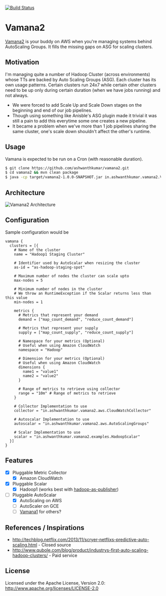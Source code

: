 [![Build Status](https://snap-ci.com/ashwanthkumar/vamana2/branch/master/build_image)](https://snap-ci.com/ashwanthkumar/vamana2/branch/master)

# Vamana2
[Vamana2](https://en.wikipedia.org/wiki/Vamana) is your buddy on AWS when you're managing systems behind AutoScaling Groups. It fills the missing gaps on ASG for scaling clusters.

## Motivation
I'm managing quite a number of Hadoop Cluster (across environments) whose TTs are backed by Auto Scaling Groups (ASG). 
Each cluster has its own usage patterns. Certain clusters run 24x7 while certain other clusters need to be up only during certain duration (when we have jobs running) and not always.
- We were forced to add Scale Up and Scale Down stages on the beginning and end of our job pipelines.
- Though using something like Anisble's ASG plugin made it trivial it was still a pain to add this everytime some one creates a new pipeline.
- It became a problem when we've more than 1 job pipelines sharing the same cluster, one's scale down shouldn't affect the other's runtime.

## Usage
Vamana is expected to be run on a Cron (with reasonable duration).
```bash
$ git clone https://github.com/ashwanthkumar/vamana2.git
$ cd vamana2 && mvn clean package
$ java -cp target/vamana2-1.0.0-SNAPSHOT.jar in.ashwanthkumar.vamana2.Vamana path/to/clusters.conf
```

## Architecture
![Vamana2 Architecture](https://raw.githubusercontent.com/ashwanthkumar/vamana2/master/docs/vaman-architecture.png)

## Configuration
Sample configuration would be
```
vamana {
  clusters = [{
    # Name of the cluster
    name = "Hadoop1 Staging Cluster"

    # Identifier used by AutoScalar when resizing the cluster
    as-id = "as-hadoop-staging-spot"

    # Maximum number of nodes the cluster can scale upto
    max-nodes = 5

    # Minimum number of nodes in the cluster
    # We throw an RuntimeException if the Scalar returns less than this value
    min-nodes = 1

    metrics {
      # Metrics that represent your demand
      demand = ["map_count_demand", "reduce_count_demand"]

      # Metrics that represent your supply
      supply = ["map_count_supply", "reduce_count_supply"]

      # Namespace for your metrics (Optional)
      # Useful when using Amazon CloudWatch
      namespace = "Hadoop"

      # Dimension for your metrics (Optional)
      # Useful when using Amazon CloudWatch
      dimensions {
        name1 = "value1"
        name2 = "value2"
      }

      # Range of metrics to retrieve using collector
      range = "10m" # Range of metrics to retrieve
    }

    # Collector Implementation to use
    collector = "in.ashwanthkumar.vamana2.aws.CloudWatchCollector"

    # Autoscalar Implementation to use
    autoscalar = "in.ashwanthkumar.vamana2.aws.AutoScalingGroups"

    # Scalar Implementation to use
    scalar = "in.ashwanthkumar.vamana2.examples.HadoopScalar"
  }]
}
```

## Features
- [x] Pluggable Metric Collector
  - [x] Amazon CloudWatch
- [x] Pluggable Scalar
  - [x] Hadoop1 (works best with [hadoop-as-publisher](https://github.com/ashwanthkumar/hadoop-as-publisher))
- [ ] Pluggable AutoScalar
  - [x] AutoScaling on AWS
  - [ ] AutoScaler on GCE
  - [ ] [Vamana1](http://github.com/ashwanthkumar/vamana) for others?

## References / Inspirations
- http://techblog.netflix.com/2013/11/scryer-netflixs-predictive-auto-scaling.html - Closed source
- http://www.qubole.com/blog/product/industrys-first-auto-scaling-hadoop-clusters/ - Paid service

## License
Licensed under the Apache License, Version 2.0: http://www.apache.org/licenses/LICENSE-2.0
